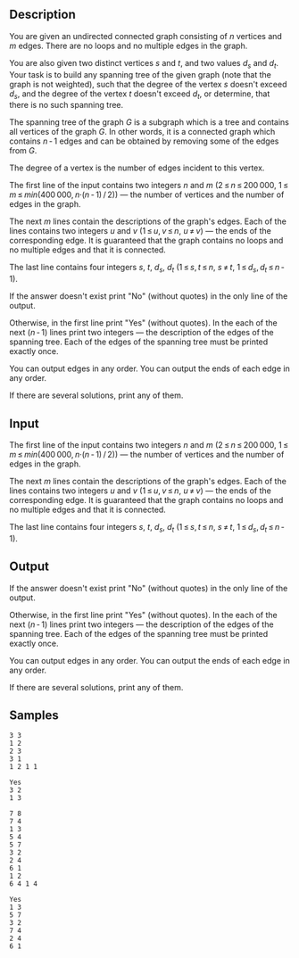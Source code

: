 ## Description

<div><p>You are given an undirected connected graph consisting of <span class="tex-span"><i>n</i></span> vertices and <span class="tex-span"><i>m</i></span> edges. There are no loops and no multiple edges in the graph.</p><p>You are also given two distinct vertices <span class="tex-span"><i>s</i></span> and <span class="tex-span"><i>t</i></span>, and two values <span class="tex-span"><i>d</i><sub class="lower-index"><i>s</i></sub></span> and <span class="tex-span"><i>d</i><sub class="lower-index"><i>t</i></sub></span>. Your task is to build any spanning tree of the given graph (note that the graph is not weighted), such that the degree of the vertex <span class="tex-span"><i>s</i></span> doesn't exceed <span class="tex-span"><i>d</i><sub class="lower-index"><i>s</i></sub></span>, and the degree of the vertex <span class="tex-span"><i>t</i></span> doesn't exceed <span class="tex-span"><i>d</i><sub class="lower-index"><i>t</i></sub></span>, or determine, that there is no such spanning tree.</p><p>The <span class="tex-font-style-it">spanning tree</span> of the graph <span class="tex-span"><i>G</i></span> is a subgraph which is a tree and contains all vertices of the graph <span class="tex-span"><i>G</i></span>. In other words, it is a connected graph which contains <span class="tex-span"><i>n</i> - 1</span> edges and can be obtained by removing some of the edges from <span class="tex-span"><i>G</i></span>.</p><p>The degree of a vertex is the number of edges incident to this vertex.</p></div><div class="input-specification"><p>The first line of the input contains two integers <span class="tex-span"><i>n</i></span> and <span class="tex-span"><i>m</i></span> (<span class="tex-span">2 ≤ <i>n</i> ≤ 200 000</span>, <span class="tex-span">1 ≤ <i>m</i> ≤ <i>min</i>(400 000, <i>n</i>·(<i>n</i> - 1) / 2)</span>)&nbsp;— the number of vertices and the number of edges in the graph. </p><p>The next <span class="tex-span"><i>m</i></span> lines contain the descriptions of the graph's edges. Each of the lines contains two integers <span class="tex-span"><i>u</i></span> and <span class="tex-span"><i>v</i></span> (<span class="tex-span">1 ≤ <i>u</i>, <i>v</i> ≤ <i>n</i></span>, <span class="tex-span"><i>u</i> ≠ <i>v</i></span>)&nbsp;— the ends of the corresponding edge. It is guaranteed that the graph contains no loops and no multiple edges and that it is connected.</p><p>The last line contains four integers <span class="tex-span"><i>s</i></span>, <span class="tex-span"><i>t</i></span>, <span class="tex-span"><i>d</i><sub class="lower-index"><i>s</i></sub></span>, <span class="tex-span"><i>d</i><sub class="lower-index"><i>t</i></sub></span> (<span class="tex-span">1 ≤ <i>s</i>, <i>t</i> ≤ <i>n</i></span>, <span class="tex-span"><i>s</i> ≠ <i>t</i></span>, <span class="tex-span">1 ≤ <i>d</i><sub class="lower-index"><i>s</i></sub>, <i>d</i><sub class="lower-index"><i>t</i></sub> ≤ <i>n</i> - 1</span>).</p></div><div class="output-specification"><p>If the answer doesn't exist print "<span class="tex-font-style-tt">No</span>" (without quotes) in the only line of the output. </p><p>Otherwise, in the first line print "<span class="tex-font-style-tt">Yes</span>" (without quotes). In the each of the next <span class="tex-span">(<i>n</i> - 1)</span> lines print two integers — the description of the edges of the spanning tree. Each of the edges of the spanning tree must be printed exactly once.</p><p>You can output edges in any order. You can output the ends of each edge in any order.</p><p>If there are several solutions, print any of them.</p></div>

## Input

<p>The first line of the input contains two integers <span class="tex-span"><i>n</i></span> and <span class="tex-span"><i>m</i></span> (<span class="tex-span">2 ≤ <i>n</i> ≤ 200 000</span>, <span class="tex-span">1 ≤ <i>m</i> ≤ <i>min</i>(400 000, <i>n</i>·(<i>n</i> - 1) / 2)</span>)&nbsp;— the number of vertices and the number of edges in the graph. </p><p>The next <span class="tex-span"><i>m</i></span> lines contain the descriptions of the graph's edges. Each of the lines contains two integers <span class="tex-span"><i>u</i></span> and <span class="tex-span"><i>v</i></span> (<span class="tex-span">1 ≤ <i>u</i>, <i>v</i> ≤ <i>n</i></span>, <span class="tex-span"><i>u</i> ≠ <i>v</i></span>)&nbsp;— the ends of the corresponding edge. It is guaranteed that the graph contains no loops and no multiple edges and that it is connected.</p><p>The last line contains four integers <span class="tex-span"><i>s</i></span>, <span class="tex-span"><i>t</i></span>, <span class="tex-span"><i>d</i><sub class="lower-index"><i>s</i></sub></span>, <span class="tex-span"><i>d</i><sub class="lower-index"><i>t</i></sub></span> (<span class="tex-span">1 ≤ <i>s</i>, <i>t</i> ≤ <i>n</i></span>, <span class="tex-span"><i>s</i> ≠ <i>t</i></span>, <span class="tex-span">1 ≤ <i>d</i><sub class="lower-index"><i>s</i></sub>, <i>d</i><sub class="lower-index"><i>t</i></sub> ≤ <i>n</i> - 1</span>).</p>

## Output

<p>If the answer doesn't exist print "<span class="tex-font-style-tt">No</span>" (without quotes) in the only line of the output. </p><p>Otherwise, in the first line print "<span class="tex-font-style-tt">Yes</span>" (without quotes). In the each of the next <span class="tex-span">(<i>n</i> - 1)</span> lines print two integers — the description of the edges of the spanning tree. Each of the edges of the spanning tree must be printed exactly once.</p><p>You can output edges in any order. You can output the ends of each edge in any order.</p><p>If there are several solutions, print any of them.</p>

## Samples

```input1
3 3
1 2
2 3
3 1
1 2 1 1

```

```output1
Yes
3 2
1 3

```






```input2
7 8
7 4
1 3
5 4
5 7
3 2
2 4
6 1
1 2
6 4 1 4

```

```output2
Yes
1 3
5 7
3 2
7 4
2 4
6 1

```



